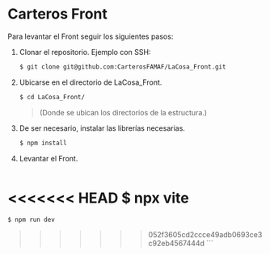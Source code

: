 # **Carteros Front**
Para levantar el Front seguir los siguientes pasos:

1. Clonar el repositorio. Ejemplo con SSH:
    ```sh
    $ git clone git@github.com:CarterosFAMAF/LaCosa_Front.git
    ```
2. Ubicarse en el directorio de LaCosa_Front.
    ```sh
    $ cd LaCosa_Front/
    ```
    > (Donde se ubican los directorios de la estructura.)
3. De ser necesario, instalar las librerías necesarias.
    ```sh
    $ npm install
    ```
4. Levantar el Front.
    ```sh
<<<<<<< HEAD
    $ npx vite
=======
    $ npm run dev
>>>>>>> 052f3605cd2ccce49adb0693ce3c92eb4567444d
    ```